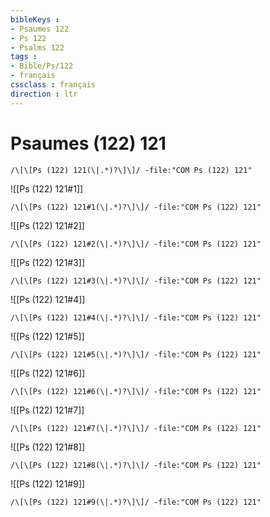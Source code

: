 ```yaml
---
bibleKeys : 
- Psaumes 122
- Ps 122
- Psalms 122
tags : 
- Bible/Ps/122
- français
cssclass : français
direction : ltr
---
```


# Psaumes (122) 121

```query
/\[\[Ps (122) 121(\|.*)?\]\]/ -file:"COM Ps (122) 121"
```



![[Ps (122) 121#1]]

```query
/\[\[Ps (122) 121#1(\|.*)?\]\]/ -file:"COM Ps (122) 121"
```

![[Ps (122) 121#2]]

```query
/\[\[Ps (122) 121#2(\|.*)?\]\]/ -file:"COM Ps (122) 121"
```

![[Ps (122) 121#3]]

```query
/\[\[Ps (122) 121#3(\|.*)?\]\]/ -file:"COM Ps (122) 121"
```

![[Ps (122) 121#4]]

```query
/\[\[Ps (122) 121#4(\|.*)?\]\]/ -file:"COM Ps (122) 121"
```

![[Ps (122) 121#5]]

```query
/\[\[Ps (122) 121#5(\|.*)?\]\]/ -file:"COM Ps (122) 121"
```

![[Ps (122) 121#6]]

```query
/\[\[Ps (122) 121#6(\|.*)?\]\]/ -file:"COM Ps (122) 121"
```

![[Ps (122) 121#7]]

```query
/\[\[Ps (122) 121#7(\|.*)?\]\]/ -file:"COM Ps (122) 121"
```

![[Ps (122) 121#8]]

```query
/\[\[Ps (122) 121#8(\|.*)?\]\]/ -file:"COM Ps (122) 121"
```

![[Ps (122) 121#9]]

```query
/\[\[Ps (122) 121#9(\|.*)?\]\]/ -file:"COM Ps (122) 121"
```

